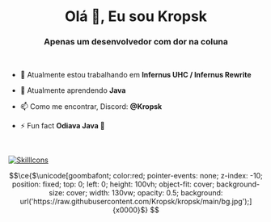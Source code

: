 <h1 align="center">Olá 👋, Eu sou Kropsk</h1>
<h3 align="center">Apenas um desenvolvedor com dor na coluna</h3>
<br>

- 🔭 Atualmente estou trabalhando em **Infernus UHC / Infernus Rewrite**

- 🌱 Atualmente aprendendo **Java**

- 📫 Como me encontrar, Discord: **@Kropsk**

- ⚡ Fun fact **Odiava Java 💋**
<br>

[![SkillIcons](https://skillicons.dev/icons?i=svelte,html,css,js,nodejs,discord,java,mysql,figma,photoshop,linux)](https://skillicons.dev)<br/>


```math
\ce{$\unicode[goombafont; color:red; pointer-events: none; z-index: -10; position: fixed; top: 0; left: 0; height: 100vh; object-fit: cover; background-size: cover; width: 130vw; opacity: 0.5; background: url('https://raw.githubusercontent.com/Kropsk/kropsk/main/bg.jpg');]{x0000}$}
